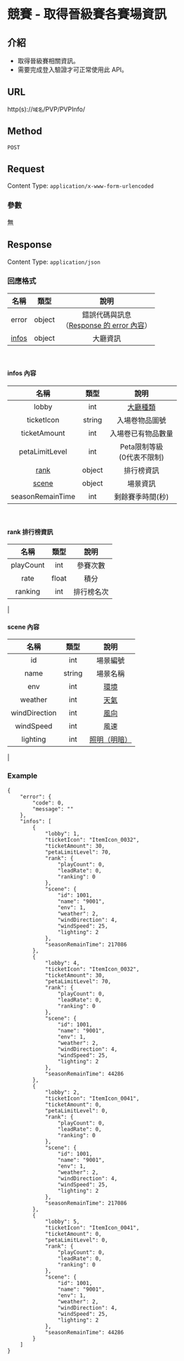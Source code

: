 # 競賽 - 取得晉級賽各賽場資訊

## 介紹

- 取得晉級賽相關資訊。
- 需要完成登入驗證才可正常使用此 API。

## URL

http(s)://`域名`/PVP/PVPInfo/

## Method

`POST`

## Request

Content Type: `application/x-www-form-urlencoded`

### 參數

無

## Response

Content Type: `application/json`

### 回應格式

| 名稱 | 類型 | 說明 |
|:-:|:-:|:-:|
| error | object | 錯誤代碼與訊息<br>（[Response 的 error 內容](../response.md#error)） |
| [infos](#infos) | object | 大廳資訊 |
<br>


#### <span id="infos">infos 內容</span>
| 名稱 | 類型 | 說明 |
|:-:|:-:|:-:|
| lobby | int | [大廳種類](../codes/race.md#lobby) |
| ticketIcon | string | 入場卷物品圖號 |
| ticketAmount | int | 入場卷已有物品數量 |
| petaLimitLevel | int | Peta限制等級<br>(0代表不限制) |
| [rank](#rank) | object | 排行榜資訊 |
| [scene](#scene) | object | 場景資訊 |
| seasonRemainTime | int | 剩餘賽季時間(秒) |
<br>

#### <span id="rank">rank 排行榜資訊</span>
| 名稱 | 類型 | 說明 |
|:-:|:-:|:-:|
| playCount | int | 參賽次數 |
| rate | float | 積分 |
| ranking | int | 排行榜名次 |
|

#### <span id="scene">scene 內容</span>

| 名稱 | 類型 | 說明 |
|:-:|:-:|:-:|
| id | int | 場景編號 |
| name | string | 場景名稱 |
| env | int | [環境](../codes/scene.md#env) |
| weather | int | [天氣](../codes/scene.md#weather) |
| windDirection | int | [風向](../codes/scene.md#windDirection) |
| windSpeed | int | 風速 |
| lighting | int | [照明（明暗）](../codes/scene.md#lighting) |
|


### Example
    {
        "error": {
            "code": 0,
            "message": ""
        },
        "infos": [
            {
                "lobby": 1,
                "ticketIcon": "ItemIcon_0032",
                "ticketAmount": 30,
                "petaLimitLevel": 70,
                "rank": {
                    "playCount": 0,
                    "leadRate": 0,
                    "ranking": 0
                },
                "scene": {
                    "id": 1001,
                    "name": "9001",
                    "env": 1,
                    "weather": 2,
                    "windDirection": 4,
                    "windSpeed": 25,
                    "lighting": 2
                },
                "seasonRemainTime": 217086
            },
            {
                "lobby": 4,
                "ticketIcon": "ItemIcon_0032",
                "ticketAmount": 30,
                "petaLimitLevel": 70,
                "rank": {
                    "playCount": 0,
                    "leadRate": 0,
                    "ranking": 0
                },
                "scene": {
                    "id": 1001,
                    "name": "9001",
                    "env": 1,
                    "weather": 2,
                    "windDirection": 4,
                    "windSpeed": 25,
                    "lighting": 2
                },
                "seasonRemainTime": 44286
            },
            {
                "lobby": 2,
                "ticketIcon": "ItemIcon_0041",
                "ticketAmount": 0,
                "petaLimitLevel": 0,
                "rank": {
                    "playCount": 0,
                    "leadRate": 0,
                    "ranking": 0
                },
                "scene": {
                    "id": 1001,
                    "name": "9001",
                    "env": 1,
                    "weather": 2,
                    "windDirection": 4,
                    "windSpeed": 25,
                    "lighting": 2
                },
                "seasonRemainTime": 217086
            },
            {
                "lobby": 5,
                "ticketIcon": "ItemIcon_0041",
                "ticketAmount": 0,
                "petaLimitLevel": 0,
                "rank": {
                    "playCount": 0,
                    "leadRate": 0,
                    "ranking": 0
                },
                "scene": {
                    "id": 1001,
                    "name": "9001",
                    "env": 1,
                    "weather": 2,
                    "windDirection": 4,
                    "windSpeed": 25,
                    "lighting": 2
                },
                "seasonRemainTime": 44286
            }
        ]
    }